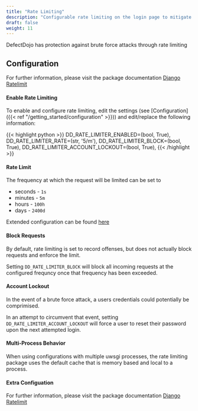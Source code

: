 ```yaml
---
title: "Rate Limiting"
description: "Configurable rate limiting on the login page to mitigate brute force attacks"
draft: false
weight: 11
---
```



DefectDojo has protection against brute force attacks through rate limiting

## Configuration

For further information, please visit the package documentation [Django Ratelimit](https://django-ratelimit.readthedocs.io/en/stable/index.html)

#### Enable Rate Limiting

To enable and configure rate limiting, edit the settings (see [Configuration]({{< ref "/getting_started/configuration" >}})) and edit/replace the following information:

{{< highlight python >}}
DD_RATE_LIMITER_ENABLED=(bool, True),
DD_RATE_LIMITER_RATE=(str, '5/m'),
DD_RATE_LIMITER_BLOCK=(bool, True),
DD_RATE_LIMITER_ACCOUNT_LOCKOUT=(bool, True),
{{< /highlight >}}

#### Rate Limit

The frequency at which the request will be limited can be set to 

* seconds - `1s`
* minutes - `5m`
* hours - `100h`
* days - `2400d`

Extended configuration can be found [here](https://django-ratelimit.readthedocs.io/en/stable/rates.html)

#### Block Requests

By default, rate limiting is set to record offenses, but does not actually block requests and enforce the limit.

Setting `DD_RATE_LIMITER_BLOCK` will block all incoming requests at the configured frequncy once that frequency has been exceeded. 

#### Account Lockout 

In the event of a brute force attack, a users credentials could potentially be comprimised. 

In an attempt to circumvent that event, setting `DD_RATE_LIMITER_ACCOUNT_LOCKOUT` will force a user to reset their password upon the next attempted login. 

#### Multi-Process Behavior

When using configurations with multiple uwsgi processes, the rate limiting package uses the default cache that is memory based and local to a process.

#### Extra Configuation 

For further information, please visit the package documentation [Django Ratelimit](https://django-ratelimit.readthedocs.io/en/stable/index.html)
